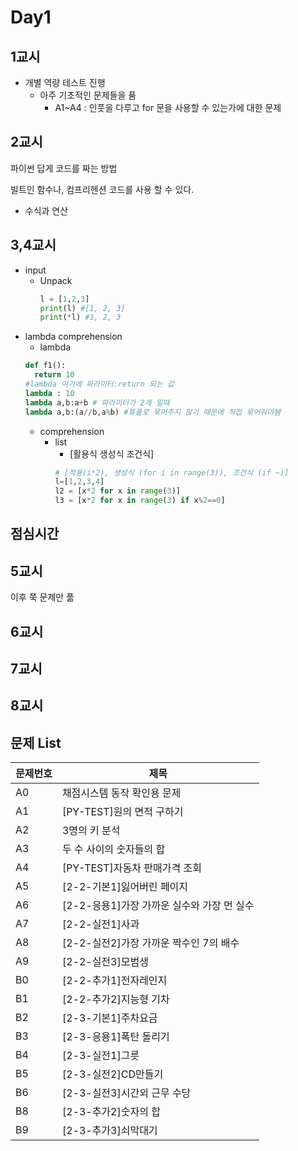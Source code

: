# Day1

## 1교시
- 개별 역량 테스트 진행
  - 아주 기초적인 문제들을 품 
    - A1~A4 : 인풋을 다루고 for 문을 사용할 수 있는가에 대한 문제

## 2교시
파이썬 답게 코드를 짜는 방법

빌트인 함수나, 컴프리헨션 코드를 사용 할 수 있다.

- 수식과 연산

## 3,4교시
- input
  - Unpack 
    ```python
    l = [1,2,3]
    print(l) #[1, 2, 3]
    print(*l) #1, 2, 3
    ```
- lambda comprehension
  - lambda
  ```python
  def f1():
    return 10
  #lambda 여기에 파라미터:return 되는 값
  lambda : 10
  lambda a,b:a+b # 파라미터가 2개 일때
  lambda a,b:(a//b,a%b) #튜플로 묶어주지 않기 때문에 직접 묶어줘야됌
  ```
  - comprehension
    - list
      - [활용식 생성식 조건식]
      ```python 
      # [적용(i*2), 생성식 (for i in range(3)), 조건식 (if ~)]
      l=[1,2,3,4]
      l2 = [x*2 for x in range(3)]
      l3 = [x*2 for x in range(3) if x%2==0]
      ```
## 점심시간
## 5교시 
 이후 쭉 문제만 풂
## 6교시
## 7교시
## 8교시

## 문제 List
| 문제번호| 제목|
|-------|-------|
|A0|채점시스템 동작 확인용 문제|
|A1	|[PY-TEST]원의 면적 구하기		|
|	 A2	| 3명의 키 분석		|
| A3	|두 수 사이의 숫자들의 합	|
| A4	|[PY-TEST]자동차 판매가격 조회	|
| A5	|[2-2-기본1]잃어버린 페이지		|
| A6	|[2-2-응용1]가장 가까운 실수와 가장 먼 실수	|
| A7	|[2-2-실전1]사과		|
| A8|	[2-2-실전2]가장 가까운 짝수인 7의 배수|
| A9	|[2-2-실전3]모범생|
| B0	|[2-2-추가1]전자레인지|
| B1	|[2-2-추가2]지능형 기차|
|B2	|[2-3-기본1]주차요금|
|B3	|[2-3-응용1]폭탄 돌리기|
|B4	|[2-3-실전1]그릇|
|B5	|[2-3-실전2]CD만들기|
|B6	|[2-3-실전3]시간외 근무 수당|
| B8|	[2-3-추가2]숫자의 합|
| B9|	[2-3-추가3]쇠막대기|